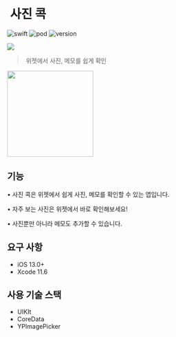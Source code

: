 #  사진 콕


![swift](https://img.shields.io/badge/Swift-5.0-orange.svg)
![pod](https://img.shields.io/badge/pod-1.9.3-blue)
![version](https://img.shields.io/badge/version-1.1.0-blue)

![](header.jpg)

> 위젯에서 사진, 메모를 쉽게 확인

[<img src="https://developer.apple.com/assets/elements/icons/download-on-the-app-store/download-on-the-app-store.svg" width="200">](https://apps.apple.com/kr/app/%EC%82%AC%EC%A7%84-%EC%BD%95/id1526039511)
## 기능

• 사진 콕은 위젯에서 쉽게 사진, 메모를 확인할 수 있는 앱입니다.

• 자주 보는 사진은 위젯에서 바로 확인해보세요!

• 사진뿐만 아니라 메모도 추가할 수 있습니다.

## 요구 사항

- iOS 13.0+
- Xcode 11.6

## 사용 기술 스택

- UIKIt
- CoreData
- YPImagePicker

